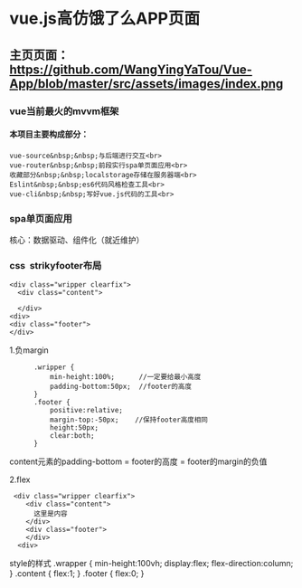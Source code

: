 # vue.js高仿饿了么APP页面<br>
## 主页页面：<br>https://github.com/WangYingYaTou/Vue-App/blob/master/src/assets/images/index.png
### vue当前最火的mvvm框架
#### 本项目主要构成部分：
    vue-source&nbsp;&nbsp;与后端进行交互<br>
    vue-router&nbsp;&nbsp;前段实行spa单页面应用<br>
    收藏部分&nbsp;&nbsp;localstorage存储在服务器端<br>
    Eslint&nbsp;&nbsp;es6代码风格检查工具<br>
    vue-cli&nbsp;&nbsp;写好vue.js代码的工具<br>
### spa单页面应用
核心：数据驱动、组件化（就近维护）<br>
### css &nbsp;strikyfooter布局
  
  
  
    <div class="wripper clearfix">
      <div class="content">
       
      </div>
    <div>
    <div class="footer">
    </div>
1.负margin
          
          .wripper {
              min-height:100%;      //一定要给最小高度
              padding-bottom:50px;  //footer的高度
          }
          .footer {
              positive:relative;
              margin-top:-50px;    //保持footer高度相同
              height:50px;
              clear:both;
          }
  content元素的padding-bottom = footer的高度 = footer的margin的负值
  
  2.flex
  
     <div class="wripper clearfix">
        <div class="content">
          这里是内容
        </div>
        <div class="footer">
        </div>
      <div>
 style的样式 
       .wrapper {
          min-height:100vh;
          display:flex;
          flex-direction:column;
       }
       .content {
           flex:1;
       }
       .footer {
          flex:0;
        }
